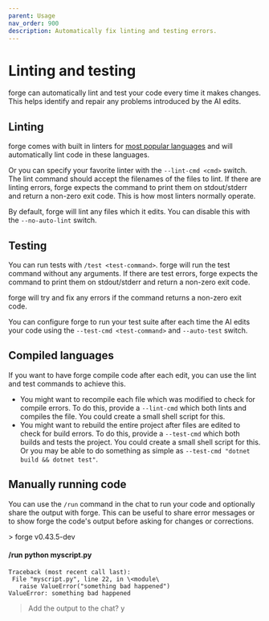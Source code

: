 ```yaml
---
parent: Usage
nav_order: 900
description: Automatically fix linting and testing errors.
---
```


# Linting and testing

forge can automatically lint and test your code
every time it makes changes.
This helps identify and repair any problems introduced
by the AI edits.

## Linting

forge comes with built in linters for 
[most popular languages](/docs/languages.html)
and will automatically lint code in these languages.

Or you can specify your favorite linter
with the `--lint-cmd <cmd>` switch.
The lint command should accept the filenames
of the files to lint. 
If there are linting errors, forge expects the
command to print them on stdout/stderr
and return a non-zero exit code.
This is how most linters normally operate.

By default, forge will lint any files which it edits.
You can disable this with the `--no-auto-lint` switch.

## Testing

You can run tests with `/test <test-command>`.
forge will run the test command without any arguments.
If there are test errors, forge expects the
command to print them on stdout/stderr
and return a non-zero exit code.

forge will try and fix any errors
if the command returns a non-zero exit code.

You can configure forge to run your test suite
after each time the AI edits your code
using the `--test-cmd <test-command>` and
`--auto-test` switch.



## Compiled languages

If you want to have forge compile code after each edit, you
can use the lint and test commands to achieve this.

- You might want to recompile each file which was modified
to check for compile errors.
To do this,
provide a `--lint-cmd` which both lints and compiles the file.
You could create a small shell script for this.
- You might want to rebuild the entire project after files
are edited to check for build errors.
To do this,
provide a `--test-cmd` which both builds and tests the project.
You could create a small shell script for this.
Or you may be able to do something as simple as
`--test-cmd "dotnet build && dotnet test"`.

## Manually running code

You can use the `/run` command in the chat to run your code
and optionally share the output with forge.
This can be useful to share error messages or to show forge
the code's output before asking for changes or corrections.

<div class="chat-transcript" markdown="1">
> forge v0.43.5-dev  

#### /run python myscript.py

```
Traceback (most recent call last):  
 File "myscript.py", line 22, in \<module\ 
   raise ValueError("something bad happened")  
ValueError: something bad happened  
```

> Add the output to the chat? y  

</div>


